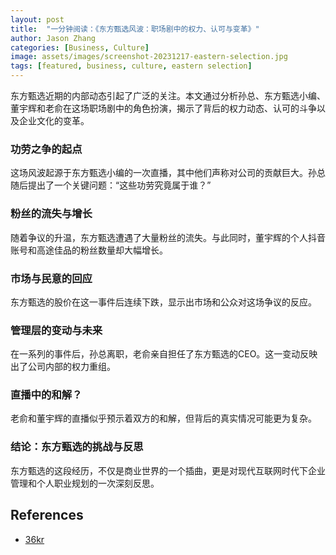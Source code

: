 ```yaml
---
layout: post
title:  "一分钟阅读：《东方甄选风波：职场剧中的权力、认可与变革》"
author: Jason Zhang
categories: [Business, Culture]
image: assets/images/screenshot-20231217-eastern-selection.jpg
tags: [featured, business, culture, eastern selection]
---
```

东方甄选近期的内部动态引起了广泛的关注。本文通过分析孙总、东方甄选小编、董宇辉和老俞在这场职场剧中的角色扮演，揭示了背后的权力动态、认可的斗争以及企业文化的变革。

### 功劳之争的起点
这场风波起源于东方甄选小编的一次直播，其中他们声称对公司的贡献巨大。孙总随后提出了一个关键问题：“这些功劳究竟属于谁？”

### 粉丝的流失与增长
随着争议的升温，东方甄选遭遇了大量粉丝的流失。与此同时，董宇辉的个人抖音账号和高途佳品的粉丝数量却大幅增长。

### 市场与民意的回应
东方甄选的股价在这一事件后连续下跌，显示出市场和公众对这场争议的反应。

### 管理层的变动与未来
在一系列的事件后，孙总离职，老俞亲自担任了东方甄选的CEO。这一变动反映出了公司内部的权力重组。

### 直播中的和解？
老俞和董宇辉的直播似乎预示着双方的和解，但背后的真实情况可能更为复杂。

### 结论：东方甄选的挑战与反思
东方甄选的这段经历，不仅是商业世界的一个插曲，更是对现代互联网时代下企业管理和个人职业规划的一次深刻反思。


## References
- [36kr][links-1]

[links-1]: https://www.36kr.com/video/2560755365798023
